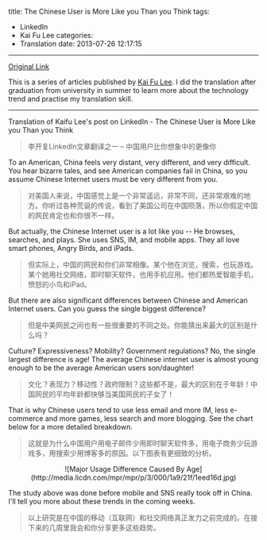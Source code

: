 title: The Chinese User is More Like you Than you Think
tags:
  - LinkedIn
  - Kai Fu Lee
categories:
  - Translation
date: 2013-07-26 12:17:15
---
[Original Link](https://www.linkedin.com/today/post/article/20121002150727-416648-the-chinese-user-is-more-like-you-than-you-think)

This is a series of articles published by [Kai Fu Lee](https://www.linkedin.com/profile/view?id=416648&authType=name&authToken=GZNe&ref=CONTENT&goback=%2Empd2_*1_*1_*1_*1_*1_*1_20121002150727*5416648*5the*5chinese*5user*5is*5more*5like*5you*5than*5you*5think&trk=mp-ph-pn). I did the translation after graduation from university in summer to learn more about the technology trend and practise my translation skill.

---

Translation of Kaifu Lee's post on LinkedIn - The Chinese User is More Like you Than you Think
>李开复LinkedIn文章翻译之一 – 中国用户比你想象中的更像你

To an American, China feels very distant, very different, and very difficult. You hear bizarre tales, and see American companies fail in China, so you assume Chinese Internet users must be very different from you.
>对美国人来说，中国感觉上是一个非常遥远，非常不同，还非常艰难的地方。你听过各种荒诞的传说，看到了美国公司在中国陨落，所以你假定中国的网民肯定也和你很不一样。

But actually, the Chinese Internet user is a lot like you -- He browses, searches, and plays. She uses SNS, IM, and mobile apps. They all love smart phones, Angry Birds, and iPads.
>但实际上，中国的网民和你们非常相像。某个他在浏览，搜索，也玩游戏。某个她用社交网络，即时聊天软件，也用手机应用。他们都热爱智能手机，愤怒的小鸟和iPad。

But there are also significant differences between Chinese and American Internet users. Can you guess the single biggest difference?
>但是中美网民之间也有一些很重要的不同之处。你能猜出来最大的区别是什么吗？

Culture? Expressiveness? Mobility? Government regulations? No, the single largest difference is age! The average Chinese internet user is almost young enough to be the average American users son/daughter!
>文化？表现力？移动性？政府限制？这些都不是，最大的区别在于年龄！中国网民的平均年龄都快够当美国网民的子女了！

That is why Chinese users tend to use less email and more IM, less e-commerce and more games, less search and more blogging. See the chart below for a more detailed breakdown.
>这就是为什么中国用户用电子邮件少用即时聊天软件多，用电子商务少玩游戏多，用搜索少用博客多的原因。以下图表有更细致的分析。

<center>![Major Usage Difference Caused By Age](http://media.licdn.com/mpr/mpr/p/3/000/1a9/21f/1eed16d.jpg)</center>

The study above was done before mobile and SNS really took off in China. I'll tell you more about these trends in the coming weeks.
>以上研究是在中国的移动（互联网）和社交网络真正发力之前完成的。在接下来的几周里我会和你分享更多这些趋势。
